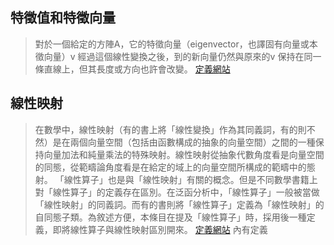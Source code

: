 特徵值和特徵向量
-
>對於一個給定的方陣A，它的特徵向量（eigenvector，也譯固有向量或本徵向量）v 經過這個線性變換之後，到的新向量仍然與原來的v 保持在同一條直線上，但其長度或方向也許會改變。
[定義網站](https://zh.wikipedia.org/wiki/%E7%89%B9%E5%BE%81%E5%80%BC%E5%92%8C%E7%89%B9%E5%BE%81%E5%90%91%E9%87%8F)

線性映射
-
>在數學中，線性映射（有的書上將「線性變換」作為其同義詞，有的則不然）是在兩個向量空間（包括由函數構成的抽象的向量空間）之間的一種保持向量加法和純量乘法的特殊映射。線性映射從抽象代數角度看是向量空間的同態，從範疇論角度看是在給定的域上的向量空間所構成的範疇中的態射。
「線性算子」也是與「線性映射」有關的概念。但是不同數學書籍上對「線性算子」的定義存在區別。在泛函分析中，「線性算子」一般被當做「線性映射」的同義詞。而有的書則將「線性算子」定義為「線性映射」的自同態子類。為敘述方便，本條目在提及「線性算子」時，採用後一種定義，即將線性算子與線性映射區別開來。
[定義網站](https://zh.wikipedia.org/wiki/%E7%BA%BF%E6%80%A7%E6%98%A0%E5%B0%84) 內有定義

